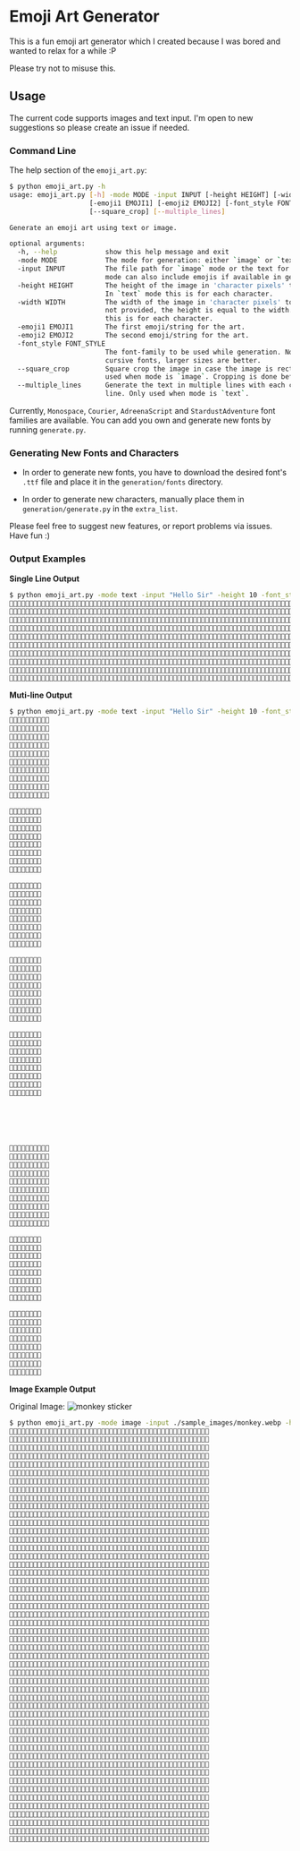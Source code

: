 # Emoji Art Generator
This is a fun emoji art generator which I created because I was bored and wanted to relax for a while :P

Please try not to misuse this. 

## Usage
The current code supports images and text input. I'm open to new suggestions so please create an issue if needed.

### Command Line

The help section of the `emoji_art.py`:

```bash
$ python emoji_art.py -h
usage: emoji_art.py [-h] -mode MODE -input INPUT [-height HEIGHT] [-width WIDTH]
                    [-emoji1 EMOJI1] [-emoji2 EMOJI2] [-font_style FONT_STYLE]
                    [--square_crop] [--multiple_lines]

Generate an emoji art using text or image.

optional arguments:
  -h, --help            show this help message and exit
  -mode MODE            The mode for generation: either `image` or `text`.
  -input INPUT          The file path for `image` mode or the text for `text` mode. Text
                        mode can also include emojis if available in generated data.
  -height HEIGHT        The height of the image in 'character pixels' to be generated.
                        In `text` mode this is for each character.
  -width WIDTH          The width of the image in 'character pixels' to be generated. If
                        not provided, the height is equal to the width. In `text` mode
                        this is for each character.
  -emoji1 EMOJI1        The first emoji/string for the art.
  -emoji2 EMOJI2        The second emoji/string for the art.
  -font_style FONT_STYLE
                        The font-family to be used while generation. Note that with
                        cursive fonts, larger sizes are better.
  --square_crop         Square crop the image in case the image is rectangular. Only
                        used when mode is `image`. Cropping is done before generation.
  --multiple_lines      Generate the text in multiple lines with each character in a new
                        line. Only used when mode is `text`.

```
Currently, `Monospace`, `Courier`, `AdreenaScript` and `StardustAdventure` font families are available. You can add you own and generate new fonts by running `generate.py`.
### Generating New Fonts and Characters
- In order to generate new fonts, you have to download the desired font's `.ttf` file and place it in the `generation/fonts` directory.

- In order to generate new characters, manually place them in `generation/generate.py` in the `extra_list`.

Please feel free to suggest new features, or report problems via issues. Have fun :)

### Output Examples

**Single Line Output**

```bash
$ python emoji_art.py -mode text -input "Hello Sir" -height 10 -font_style Monospace
🤍🤍🤍🤍🤍🤍🤍🤍🤍🤍🤍🤍🤍🤍🤍🤍🤍🤍🤍🤍🤍🤍🤍🤍🤍🤍🤍🤍🤍🤍🤍🤍🤍🤍🤍🤍🤍🤍🤍🤍🤍🤍🤍🤍🤍🤍🤍🤍🤍🤍🤍🤍🤍🤍🤍🤍🤍🤍🤍🤍🤍🤍🤍🤍🤍🤍🤍🤍🤍🤍🤍🤍🤍🤍🤍🤍🤍🤍🤍🤍🤍🤍🤍🤍🤍🤍🤍🤍🤍🤍
🤍🖤🤍🤍🤍🤍🤍🤍🖤🤍🤍🤍🤍🤍🤍🤍🤍🤍🤍🤍🤍🤍🤍🤍🤍🤍🤍🤍🤍🤍🤍🤍🤍🤍🤍🤍🤍🤍🤍🤍🤍🤍🤍🤍🤍🤍🤍🤍🤍🤍🤍🤍🤍🤍🤍🤍🤍🤍🤍🤍🤍🤍🖤🤍🤍🤍🤍🖤🖤🤍🤍🤍🤍🤍🤍🤍🤍🤍🤍🤍🤍🤍🤍🤍🤍🤍🤍🤍🤍🤍
🤍🖤🤍🤍🤍🤍🤍🤍🖤🤍🤍🤍🤍🤍🤍🤍🤍🤍🤍🤍🤍🤍🤍🤍🤍🤍🤍🤍🤍🤍🤍🤍🤍🤍🤍🤍🤍🤍🤍🤍🤍🤍🤍🤍🤍🤍🤍🤍🤍🤍🤍🤍🤍🤍🤍🤍🤍🤍🤍🤍🤍🖤🤍🤍🤍🤍🤍🤍🖤🤍🤍🤍🤍🤍🤍🤍🤍🤍🤍🤍🤍🤍🤍🤍🤍🤍🤍🤍🤍🤍
🤍🖤🤍🤍🤍🤍🤍🤍🖤🤍🤍🤍🤍🤍🖤🤍🤍🤍🤍🤍🤍🤍🤍🤍🤍🖤🖤🤍🤍🤍🤍🤍🤍🤍🤍🖤🖤🤍🤍🤍🤍🤍🤍🤍🤍🤍🤍🤍🤍🤍🤍🤍🤍🤍🤍🤍🤍🤍🤍🤍🤍🖤🤍🤍🤍🤍🤍🤍🤍🤍🤍🤍🤍🤍🤍🤍🤍🤍🤍🤍🤍🤍🤍🤍🖤🤍🤍🤍🤍🤍
🤍🖤🤍🤍🤍🤍🤍🤍🖤🤍🤍🤍🤍🖤🤍🤍🤍🤍🖤🤍🤍🤍🤍🤍🤍🖤🖤🤍🤍🤍🤍🤍🤍🤍🤍🖤🖤🤍🤍🤍🤍🤍🤍🖤🤍🤍🤍🤍🖤🤍🤍🤍🤍🤍🤍🤍🤍🤍🤍🤍🤍🤍🤍🖤🖤🤍🤍🤍🤍🤍🤍🤍🤍🖤🖤🖤🖤🤍🤍🤍🤍🤍🤍🤍🖤🖤🤍🤍🤍🤍
🤍🖤🤍🤍🤍🤍🤍🤍🖤🤍🤍🤍🤍🤍🤍🤍🤍🤍🤍🤍🤍🤍🤍🤍🤍🖤🖤🤍🤍🤍🤍🤍🤍🤍🤍🖤🖤🤍🤍🤍🤍🤍🤍🤍🤍🤍🤍🤍🤍🤍🤍🤍🤍🤍🤍🤍🤍🤍🤍🤍🤍🤍🤍🤍🤍🤍🤍🖤🤍🤍🤍🤍🤍🤍🤍🖤🖤🤍🤍🤍🤍🤍🤍🤍🖤🤍🤍🤍🤍🤍
🤍🖤🤍🤍🤍🤍🤍🤍🖤🤍🤍🤍🤍🤍🤍🤍🤍🤍🤍🤍🤍🤍🤍🤍🤍🖤🖤🤍🤍🤍🤍🤍🤍🤍🤍🖤🖤🤍🤍🤍🤍🤍🤍🤍🤍🤍🤍🤍🤍🤍🤍🤍🤍🤍🤍🤍🤍🤍🤍🤍🤍🤍🤍🤍🤍🤍🤍🤍🖤🤍🤍🤍🤍🤍🤍🖤🖤🤍🤍🤍🤍🤍🤍🤍🖤🤍🤍🤍🤍🤍
🤍🖤🤍🤍🤍🤍🤍🤍🖤🤍🤍🤍🤍🖤🤍🤍🤍🤍🤍🤍🤍🤍🤍🤍🤍🖤🖤🤍🤍🤍🤍🤍🤍🤍🤍🖤🖤🤍🤍🤍🤍🤍🤍🖤🤍🤍🤍🤍🖤🤍🤍🤍🤍🤍🤍🤍🤍🤍🤍🤍🤍🖤🤍🤍🤍🤍🤍🤍🖤🤍🤍🤍🤍🤍🤍🖤🖤🤍🤍🤍🤍🤍🤍🤍🖤🤍🤍🤍🤍🤍
🤍🖤🤍🤍🤍🤍🤍🤍🖤🤍🤍🤍🤍🤍🖤🤍🤍🤍🖤🤍🤍🤍🤍🤍🤍🖤🖤🤍🤍🤍🤍🤍🤍🤍🤍🖤🖤🤍🤍🤍🤍🤍🤍🤍🤍🤍🤍🤍🤍🤍🤍🤍🤍🤍🤍🤍🤍🤍🤍🤍🤍🖤🖤🤍🤍🤍🤍🖤🤍🤍🤍🤍🤍🤍🤍🖤🖤🤍🤍🤍🤍🤍🤍🤍🖤🤍🤍🤍🤍🤍
🤍🤍🤍🤍🤍🤍🤍🤍🤍🤍🤍🤍🤍🤍🤍🤍🤍🤍🤍🤍🤍🤍🤍🤍🤍🤍🤍🤍🤍🤍🤍🤍🤍🤍🤍🤍🤍🤍🤍🤍🤍🤍🤍🤍🤍🤍🤍🤍🤍🤍🤍🤍🤍🤍🤍🤍🤍🤍🤍🤍🤍🤍🤍🤍🤍🤍🤍🤍🤍🤍🤍🤍🤍🤍🤍🤍🤍🤍🤍🤍🤍🤍🤍🤍🤍🤍🤍🤍🤍🤍

```

**Muti-line Output**

```bash
$ python emoji_art.py -mode text -input "Hello Sir" -height 10 -font_style Monospace --multiple_lines
🤍🤍🤍🤍🤍🤍🤍🤍🤍🤍
🤍🖤🤍🤍🤍🤍🤍🤍🖤🤍
🤍🖤🤍🤍🤍🤍🤍🤍🖤🤍
🤍🖤🤍🤍🤍🤍🤍🤍🖤🤍
🤍🖤🖤🖤🖤🖤🖤🖤🖤🤍
🤍🖤🤍🤍🤍🤍🤍🤍🖤🤍
🤍🖤🤍🤍🤍🤍🤍🤍🖤🤍
🤍🖤🤍🤍🤍🤍🤍🤍🖤🤍
🤍🖤🤍🤍🤍🤍🤍🤍🖤🤍
🤍🤍🤍🤍🤍🤍🤍🤍🤍🤍

🤍🤍🤍🤍🤍🤍🤍🤍
🤍🤍🖤🤍🤍🖤🖤🤍
🤍🖤🤍🤍🤍🤍🖤🤍
🤍🖤🖤🖤🖤🖤🖤🤍
🤍🖤🤍🤍🤍🤍🤍🤍
🤍🖤🤍🤍🤍🤍🤍🤍
🤍🤍🖤🤍🤍🖤🖤🤍
🤍🤍🤍🤍🖤🤍🤍🤍

🤍🖤🖤🖤🖤🤍🤍🤍
🤍🤍🤍🖤🖤🤍🤍🤍
🤍🤍🤍🖤🖤🤍🤍🤍
🤍🤍🤍🖤🖤🤍🤍🤍
🤍🤍🤍🖤🖤🤍🤍🤍
🤍🤍🤍🖤🖤🤍🤍🤍
🤍🤍🤍🖤🖤🤍🤍🤍
🤍🖤🖤🖤🖤🖤🖤🤍

🤍🖤🖤🖤🖤🤍🤍🤍
🤍🤍🤍🖤🖤🤍🤍🤍
🤍🤍🤍🖤🖤🤍🤍🤍
🤍🤍🤍🖤🖤🤍🤍🤍
🤍🤍🤍🖤🖤🤍🤍🤍
🤍🤍🤍🖤🖤🤍🤍🤍
🤍🤍🤍🖤🖤🤍🤍🤍
🤍🖤🖤🖤🖤🖤🖤🤍

🤍🤍🤍🤍🤍🤍🤍🤍
🤍🖤🖤🤍🤍🖤🖤🤍
🤍🖤🤍🤍🤍🤍🖤🤍
🤍🖤🤍🤍🤍🤍🖤🤍
🤍🖤🤍🤍🤍🤍🖤🤍
🤍🖤🤍🤍🤍🤍🖤🤍
🤍🖤🖤🤍🤍🖤🖤🤍
🤍🤍🤍🤍🤍🤍🤍🤍






🤍🤍🤍🤍🖤🤍🤍🤍🤍🤍
🤍🖤🖤🤍🤍🤍🖤🖤🖤🤍
🤍🖤🤍🤍🤍🤍🤍🤍🖤🤍
🤍🖤🖤🤍🤍🤍🤍🤍🤍🤍
🤍🤍🖤🖤🖤🖤🤍🤍🤍🤍
🤍🤍🤍🤍🤍🤍🖤🖤🤍🤍
🤍🤍🤍🤍🤍🤍🤍🤍🖤🤍
🤍🖤🤍🤍🤍🤍🤍🤍🖤🤍
🤍🖤🖤🖤🤍🤍🤍🖤🖤🤍
🤍🤍🤍🤍🖤🖤🤍🤍🤍🤍

🤍🤍🤍🖤🖤🤍🤍🤍
🤍🤍🤍🤍🤍🤍🤍🤍
🤍🖤🖤🖤🖤🤍🤍🤍
🤍🤍🤍🖤🖤🤍🤍🤍
🤍🤍🤍🖤🖤🤍🤍🤍
🤍🤍🤍🖤🖤🤍🤍🤍
🤍🤍🤍🖤🖤🤍🤍🤍
🤍🖤🖤🖤🖤🖤🖤🤍

🤍🤍🤍🤍🤍🖤🤍🤍
🤍🤍🖤🤍🖤🤍🤍🤍
🤍🤍🖤🖤🤍🤍🤍🤍
🤍🤍🖤🤍🤍🤍🤍🤍
🤍🤍🖤🤍🤍🤍🤍🤍
🤍🤍🖤🤍🤍🤍🤍🤍
🤍🤍🖤🤍🤍🤍🤍🤍
🤍🤍🤍🤍🤍🤍🤍🤍
```

**Image Example Output**

Original Image:
![monkey sticker](./sample_images/monkey.webp)

```bash
$ python emoji_art.py -mode image -input ./sample_images/monkey.webp -height 50
🤍🤍🤍🤍🤍🤍🤍🤍🤍🤍🤍🤍🤍🤍🤍🤍🤍🤍🤍🤍🤍🤍🤍🤍🤍🤍🤍🤍🤍🤍🤍🤍🤍🤍🤍🤍🤍🤍🤍🤍🤍🤍🤍🤍🤍🤍🤍🤍🤍🤍
🤍🤍🤍🤍🤍🤍🤍🤍🤍🤍🤍🤍🤍🤍🤍🤍🤍🤍🤍🤍🤍🤍🤍🤍🤍🤍🤍🤍🤍🤍🤍🤍🤍🤍🤍🤍🤍🤍🤍🤍🤍🤍🤍🤍🤍🤍🤍🤍🤍🤍
🤍🤍🤍🤍🤍🤍🤍🤍🤍🤍🤍🤍🤍🤍🤍🤍🤍🤍🤍🤍🤍🤍🤍🤍🤍🤍🤍🤍🤍🤍🤍🤍🤍🤍🤍🤍🤍🤍🤍🤍🤍🤍🤍🤍🤍🤍🤍🤍🤍🤍
🤍🤍🤍🤍🤍🤍🤍🤍🤍🤍🤍🤍🤍🤍🤍🤍🤍🖤🖤🖤🤍🤍🤍🤍🤍🤍🤍🤍🤍🤍🤍🤍🤍🤍🤍🤍🤍🤍🤍🤍🤍🤍🤍🤍🤍🤍🤍🤍🤍🤍
🤍🤍🤍🤍🤍🤍🤍🤍🤍🤍🤍🤍🤍🤍🤍🤍🤍🤍🖤🖤🖤🤍🤍🤍🤍🤍🤍🤍🤍🤍🤍🤍🤍🤍🤍🤍🤍🤍🤍🤍🤍🤍🤍🤍🤍🤍🤍🤍🤍🤍
🤍🤍🤍🤍🤍🤍🤍🤍🤍🤍🤍🤍🤍🤍🤍🤍🤍🤍🖤🖤🖤🤍🤍🤍🤍🤍🤍🤍🤍🤍🤍🤍🤍🤍🤍🤍🤍🤍🤍🤍🤍🤍🤍🤍🤍🤍🤍🤍🤍🤍
🤍🤍🤍🤍🤍🤍🤍🤍🤍🤍🤍🤍🤍🤍🤍🖤🖤🤍🤍🖤🖤🤍🤍🤍🤍🤍🤍🤍🤍🤍🤍🤍🤍🤍🤍🤍🤍🤍🤍🤍🤍🤍🤍🤍🤍🤍🤍🤍🤍🤍
🤍🤍🤍🤍🤍🤍🤍🤍🤍🤍🤍🤍🤍🤍🤍🤍🖤🤍🤍🖤🖤🤍🤍🤍🤍🤍🤍🤍🤍🤍🤍🤍🤍🤍🤍🤍🤍🤍🤍🤍🤍🤍🤍🤍🤍🤍🤍🤍🤍🤍
🤍🤍🤍🤍🤍🤍🤍🤍🤍🤍🤍🤍🤍🤍🖤🖤🖤🖤🖤🖤🖤🖤🖤🖤🤍🤍🤍🤍🤍🤍🤍🤍🤍🤍🤍🤍🤍🤍🤍🤍🤍🤍🤍🤍🤍🤍🤍🤍🤍🤍
🤍🤍🤍🤍🤍🤍🤍🤍🤍🤍🤍🤍🖤🖤🖤🖤🖤🖤🖤🖤🖤🖤🖤🖤🖤🖤🤍🤍🤍🤍🤍🤍🤍🤍🤍🤍🤍🤍🤍🤍🤍🤍🤍🤍🤍🤍🤍🤍🤍🤍
🤍🤍🤍🤍🤍🤍🤍🤍🤍🤍🖤🖤🖤🖤🖤🖤🖤🖤🖤🖤🖤🖤🖤🖤🖤🖤🖤🤍🤍🤍🤍🤍🤍🤍🤍🤍🤍🤍🤍🤍🤍🤍🤍🤍🤍🤍🤍🤍🤍🤍
🤍🤍🤍🤍🤍🤍🤍🤍🤍🖤🖤🖤🖤🖤🖤🖤🖤🖤🖤🖤🖤🖤🖤🖤🖤🖤🖤🖤🤍🤍🤍🤍🤍🤍🤍🤍🤍🤍🤍🤍🤍🤍🤍🤍🤍🤍🤍🤍🤍🤍
🤍🤍🤍🤍🤍🤍🤍🤍🖤🖤🖤🖤🖤🖤🖤🖤🖤🖤🖤🖤🖤🖤🖤🖤🖤🖤🖤🖤🤍🤍🤍🤍🤍🤍🤍🤍🤍🤍🤍🤍🤍🤍🤍🤍🤍🤍🤍🤍🤍🤍
🤍🤍🤍🤍🤍🤍🤍🖤🖤🖤🖤🖤🖤🖤🖤🖤🖤🖤🖤🖤🖤🖤🖤🖤🖤🖤🖤🖤🖤🤍🤍🤍🤍🤍🤍🤍🤍🤍🤍🤍🤍🤍🤍🤍🤍🤍🤍🤍🤍🤍
🤍🤍🤍🤍🤍🤍🤍🖤🖤🖤🖤🖤🖤🖤🖤🖤🖤🖤🖤🖤🖤🖤🤍🖤🖤🖤🖤🖤🖤🤍🤍🖤🤍🤍🤍🤍🤍🤍🤍🤍🤍🤍🤍🤍🤍🤍🤍🤍🤍🤍
🤍🤍🤍🤍🤍🤍🖤🖤🖤🖤🖤🖤🖤🖤🖤🖤🖤🤍🖤🖤🖤🖤🖤🖤🖤🖤🖤🖤🖤🖤🖤🖤🖤🤍🤍🤍🤍🤍🤍🤍🤍🤍🤍🤍🤍🤍🤍🤍🤍🤍
🤍🤍🤍🤍🤍🤍🖤🖤🖤🖤🖤🖤🖤🖤🖤🖤🤍🖤🖤🖤🖤🖤🖤🖤🤍🤍🤍🤍🖤🖤🖤🖤🖤🖤🤍🤍🤍🤍🤍🤍🤍🤍🤍🤍🤍🤍🤍🤍🤍🤍
🤍🤍🤍🤍🤍🤍🖤🖤🖤🖤🖤🖤🖤🖤🖤🤍🖤🖤🖤🖤🖤🖤🖤🤍🤍🖤🖤🖤🤍🖤🤍🤍🖤🖤🤍🤍🤍🤍🤍🤍🤍🤍🤍🤍🤍🤍🤍🤍🤍🤍
🤍🤍🤍🤍🤍🖤🖤🖤🖤🖤🖤🖤🖤🖤🖤🖤🖤🖤🖤🖤🖤🖤🖤🤍🤍🖤🖤🖤🤍🖤🖤🤍🤍🖤🤍🤍🤍🤍🤍🤍🤍🤍🤍🤍🤍🤍🤍🤍🤍🤍
🤍🤍🤍🤍🤍🖤🖤🖤🖤🖤🖤🖤🖤🖤🖤🤍🤍🤍🤍🖤🖤🖤🖤🖤🤍🤍🤍🤍🤍🖤🖤🖤🖤🖤🤍🤍🤍🤍🤍🤍🤍🤍🤍🤍🤍🤍🤍🤍🤍🤍
🤍🤍🤍🤍🤍🖤🖤🖤🖤🖤🖤🖤🖤🖤🤍🤍🖤🖤🤍🖤🖤🖤🖤🤍🤍🖤🖤🤍🖤🖤🖤🤍🖤🖤🤍🤍🤍🤍🤍🤍🤍🤍🤍🤍🤍🤍🤍🤍🤍🤍
🤍🤍🤍🤍🤍🖤🖤🖤🖤🖤🖤🖤🖤🤍🤍🤍🖤🖤🤍🤍🖤🖤🖤🤍🤍🖤🖤🤍🖤🖤🖤🖤🖤🤍🤍🤍🤍🤍🤍🤍🤍🤍🤍🤍🤍🤍🤍🤍🤍🤍
🤍🤍🤍🤍🤍🖤🖤🖤🖤🖤🖤🖤🖤🤍🖤🤍🤍🤍🤍🤍🖤🖤🖤🖤🖤🤍🖤🖤🖤🖤🖤🖤🤍🤍🤍🤍🤍🤍🤍🤍🤍🤍🤍🤍🤍🤍🤍🤍🤍🤍
🤍🤍🤍🤍🤍🤍🤍🖤🖤🖤🖤🖤🖤🤍🤍🤍🤍🖤🤍🤍🖤🖤🖤🖤🖤🖤🖤🖤🖤🖤🖤🖤🤍🤍🤍🤍🤍🤍🤍🤍🤍🤍🤍🤍🤍🤍🤍🤍🤍🤍
🤍🤍🤍🤍🖤🖤🖤🖤🖤🖤🖤🖤🖤🤍🤍🖤🖤🖤🤍🖤🖤🖤🖤🖤🖤🖤🖤🖤🖤🖤🖤🖤🤍🤍🤍🤍🤍🤍🤍🤍🤍🤍🤍🤍🤍🤍🤍🤍🤍🤍
🤍🤍🤍🖤🖤🖤🖤🖤🖤🖤🖤🖤🖤🖤🖤🖤🖤🖤🖤🖤🖤🖤🖤🖤🖤🖤🖤🖤🖤🖤🖤🖤🤍🤍🤍🤍🤍🤍🤍🤍🤍🤍🤍🤍🤍🤍🤍🤍🤍🤍
🤍🤍🤍🖤🖤🖤🖤🖤🖤🖤🖤🖤🖤🖤🖤🖤🖤🤍🖤🖤🖤🖤🤍🤍🤍🖤🖤🖤🖤🖤🖤🤍🤍🤍🤍🤍🤍🤍🤍🤍🤍🤍🤍🤍🤍🤍🤍🤍🤍🤍
🤍🤍🤍🖤🖤🖤🤍🤍🖤🖤🖤🖤🖤🖤🖤🖤🖤🖤🖤🖤🤍🤍🖤🖤🤍🖤🖤🖤🖤🖤🖤🤍🤍🤍🤍🤍🤍🤍🤍🤍🤍🤍🤍🤍🤍🤍🤍🤍🤍🤍
🤍🤍🤍🖤🖤🖤🖤🖤🖤🖤🖤🖤🖤🖤🖤🖤🖤🖤🖤🖤🖤🖤🖤🖤🤍🖤🖤🖤🖤🖤🤍🤍🤍🤍🤍🤍🤍🤍🤍🤍🤍🤍🤍🤍🤍🤍🤍🤍🤍🤍
🤍🤍🤍🤍🖤🖤🖤🖤🖤🖤🖤🖤🖤🖤🖤🖤🖤🖤🖤🖤🖤🖤🖤🖤🤍🖤🖤🖤🖤🤍🤍🤍🤍🤍🤍🤍🤍🤍🤍🤍🤍🤍🤍🤍🤍🤍🤍🤍🤍🤍
🤍🤍🤍🤍🤍🖤🖤🖤🖤🖤🖤🖤🖤🖤🖤🖤🖤🖤🖤🖤🖤🖤🤍🖤🤍🖤🖤🖤🤍🤍🤍🤍🤍🤍🤍🤍🤍🤍🤍🤍🤍🤍🤍🤍🤍🤍🤍🤍🤍🤍
🤍🤍🤍🤍🤍🤍🤍🤍🖤🖤🖤🖤🖤🖤🖤🖤🖤🖤🖤🖤🖤🤍🖤🖤🤍🖤🖤🤍🖤🤍🤍🤍🤍🤍🤍🤍🤍🤍🤍🤍🤍🤍🤍🤍🤍🤍🤍🤍🤍🤍
🤍🤍🤍🤍🤍🤍🤍🤍🤍🖤🖤🖤🖤🖤🖤🖤🖤🖤🖤🖤🖤🤍🖤🖤🖤🖤🤍🖤🖤🤍🤍🤍🤍🤍🤍🤍🤍🤍🤍🤍🤍🤍🤍🤍🤍🤍🤍🤍🤍🤍
🤍🤍🤍🤍🤍🤍🤍🤍🤍🤍🖤🖤🖤🖤🖤🖤🖤🖤🖤🖤🖤🖤🤍🖤🖤🖤🖤🖤🖤🖤🖤🤍🤍🤍🤍🤍🤍🤍🤍🤍🤍🤍🤍🤍🤍🤍🤍🤍🤍🤍
🤍🤍🤍🤍🤍🤍🤍🤍🤍🤍🤍🤍🤍🖤🖤🖤🖤🤍🤍🤍🤍🖤🖤🤍🖤🖤🖤🖤🖤🖤🖤🖤🖤🤍🤍🤍🤍🤍🤍🤍🤍🤍🤍🤍🤍🤍🤍🤍🤍🤍
🤍🤍🤍🤍🤍🤍🤍🤍🤍🤍🤍🤍🤍🤍🤍🤍🤍🖤🖤🖤🖤🖤🖤🖤🖤🖤🖤🖤🖤🖤🖤🖤🖤🤍🤍🤍🤍🤍🤍🤍🤍🤍🤍🤍🤍🤍🤍🤍🤍🤍
🤍🤍🤍🤍🤍🤍🤍🤍🤍🤍🤍🤍🤍🤍🤍🤍🤍🤍🖤🖤🖤🤍🖤🤍🤍🖤🖤🖤🖤🤍🖤🖤🖤🖤🤍🤍🤍🤍🤍🤍🤍🤍🤍🤍🤍🤍🤍🤍🤍🤍
🤍🤍🤍🤍🤍🤍🤍🤍🤍🤍🤍🤍🤍🤍🤍🤍🤍🤍🖤🖤🖤🖤🖤🖤🖤🤍🖤🖤🤍🖤🖤🖤🖤🖤🤍🤍🤍🤍🤍🤍🖤🖤🖤🖤🤍🤍🤍🤍🤍🤍
🤍🤍🤍🤍🤍🤍🤍🤍🤍🤍🤍🤍🤍🤍🤍🤍🤍🤍🖤🖤🖤🖤🖤🖤🖤🖤🖤🖤🖤🖤🖤🖤🖤🖤🤍🤍🖤🖤🖤🖤🤍🤍🤍🤍🖤🖤🤍🤍🤍🤍
🤍🤍🤍🤍🤍🤍🤍🖤🖤🖤🖤🖤🖤🖤🖤🖤🖤🖤🖤🖤🖤🖤🖤🖤🖤🖤🖤🖤🖤🖤🖤🖤🖤🖤🤍🤍🤍🤍🖤🖤🖤🤍🖤🤍🖤🤍🖤🤍🤍🤍
🤍🤍🤍🤍🤍🤍🖤🖤🖤🖤🖤🖤🖤🖤🖤🤍🖤🖤🤍🖤🖤🖤🖤🖤🖤🖤🖤🖤🖤🖤🖤🖤🖤🖤🖤🤍🖤🖤🖤🖤🤍🖤🤍🖤🖤🖤🖤🤍🤍🤍
🤍🤍🤍🤍🤍🤍🖤🖤🖤🖤🖤🖤🖤🖤🤍🖤🖤🖤🤍🤍🖤🖤🖤🖤🖤🖤🖤🖤🖤🖤🖤🖤🖤🖤🖤🖤🖤🤍🤍🤍🤍🖤🤍🤍🤍🖤🤍🖤🤍🤍
🤍🤍🤍🤍🤍🤍🖤🖤🖤🖤🖤🖤🖤🖤🤍🤍🤍🖤🖤🤍🤍🖤🖤🖤🖤🖤🖤🖤🖤🖤🖤🖤🖤🖤🖤🖤🖤🤍🤍🤍🖤🤍🖤🖤🖤🤍🖤🖤🤍🤍
🤍🤍🤍🤍🤍🤍🤍🤍🤍🤍🤍🤍🤍🖤🖤🖤🖤🖤🖤🤍🖤🤍🤍🖤🖤🖤🖤🖤🤍🤍🖤🖤🖤🖤🖤🖤🖤🖤🤍🤍🖤🖤🖤🖤🖤🖤🖤🤍🤍🤍
🤍🤍🤍🤍🤍🤍🤍🤍🤍🤍🤍🤍🤍🤍🤍🖤🖤🖤🖤🤍🖤🖤🖤🖤🖤🖤🖤🖤🖤🖤🖤🤍🤍🤍🤍🤍🤍🖤🤍🤍🤍🤍🖤🖤🖤🤍🤍🤍🤍🤍
🤍🤍🤍🤍🤍🤍🤍🤍🤍🤍🤍🤍🤍🤍🤍🤍🤍🤍🖤🖤🤍🖤🖤🖤🖤🤍🖤🖤🖤🖤🖤🖤🖤🖤🖤🖤🖤🤍🤍🤍🤍🤍🤍🤍🤍🤍🤍🤍🤍🤍
🤍🤍🤍🤍🤍🤍🤍🤍🤍🤍🤍🤍🤍🤍🤍🤍🤍🤍🤍🖤🖤🖤🖤🖤🤍🤍🤍🤍🤍🤍🤍🤍🤍🤍🤍🤍🖤🖤🖤🤍🤍🤍🤍🤍🤍🤍🤍🤍🤍🤍
🤍🤍🤍🤍🤍🤍🤍🤍🤍🤍🤍🤍🤍🤍🤍🤍🤍🤍🤍🤍🤍🖤🖤🖤🖤🖤🖤🤍🤍🤍🤍🤍🤍🤍🤍🤍🤍🤍🤍🤍🤍🤍🤍🤍🤍🤍🤍🤍🤍🤍
🤍🤍🤍🤍🤍🤍🤍🤍🤍🤍🤍🤍🤍🤍🤍🤍🤍🤍🤍🤍🤍🤍🤍🤍🤍🤍🤍🤍🤍🤍🤍🤍🤍🤍🤍🤍🤍🤍🤍🤍🤍🤍🤍🤍🤍🤍🤍🤍🤍🤍
🤍🤍🤍🤍🤍🤍🤍🤍🤍🤍🤍🤍🤍🤍🤍🤍🤍🤍🤍🤍🤍🤍🤍🤍🤍🤍🤍🤍🤍🤍🤍🤍🤍🤍🤍🤍🤍🤍🤍🤍🤍🤍🤍🤍🤍🤍🤍🤍🤍🤍
```



